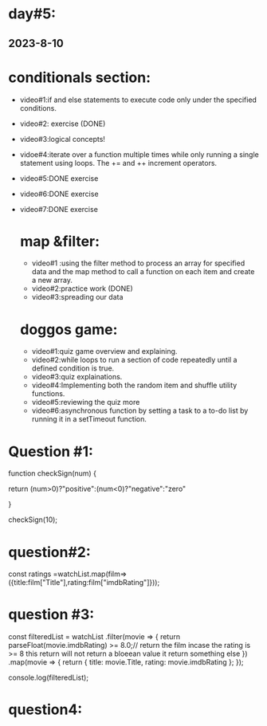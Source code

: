 # day#5:
## 2023-8-10

# conditionals section:
- video#1:if and else statements to execute code only under the specified conditions.
- video#2: exercise (DONE)
- video#3:logical concepts!
- vidoe#4:iterate over a function multiple times while only running a single statement using loops. The += and ++ increment operators.
- video#5:DONE exercise
- video#6:DONE exercise
- video#7:DONE exercise


  # map &filter:
  - video#1 :using the filter method to process an array for specified data and the map method to call a function on each item and create a new array.
  - video#2:practice work (DONE)
  - video#3:spreading our data
 
  # doggos game:
  - video#1:quiz game overview and explaining.
  - video#2:while loops to run a section of code repeatedly until a defined condition is true.
  - video#3:quiz explainations.
  - video#4:Implementing both the random item and shuffle utility functions.
  - video#5:reviewing the quiz more
  - video#6:asynchronous function by setting a task to a to-do list by running it in a setTimeout function.
 
# Question #1:
function checkSign(num) {

  return (num>0)?"positive":(num<0)?"negative":"zero"

}

checkSign(10);

# question#2:

  const ratings =watchList.map(film=>({title:film["Title"],rating:film["imdbRating"]}));
  # question #3:
const filteredList = watchList
  .filter(movie => {
    return parseFloat(movie.imdbRating) >= 8.0;// return the film incase the rating is >= 8 this return will not return a bloeean value it return something else
  })
  .map(movie => {
    return {
      title: movie.Title,
      rating: movie.imdbRating
    };
  });


console.log(filteredList);
# question4:
